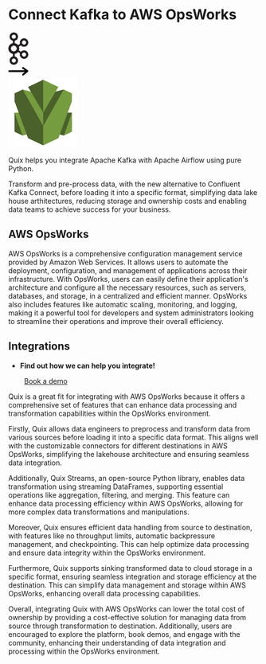 # Connect Kafka to AWS OpsWorks

<div class="connect-images cards blog-grid-card" markdown>
<div>
<img src="../images/kafka_logo.png" width="40px" />
</div>
<div>
<img src="../images/arrow.svg" width="40px" />
</div>
<div>
<img src="./images/aws-opsworks_1.jpg" />
</div>
</div>

Quix helps you integrate Apache Kafka with Apache Airflow using pure Python.

Transform and pre-process data, with the new alternative to Confluent Kafka Connect, before loading it into a specific format, simplifying data lake house arthitectures, reducing storage and ownership costs and enabling data teams to achieve success for your business.

## AWS OpsWorks

AWS OpsWorks is a comprehensive configuration management service provided by Amazon Web Services. It allows users to automate the deployment, configuration, and management of applications across their infrastructure. With OpsWorks, users can easily define their application's architecture and configure all the necessary resources, such as servers, databases, and storage, in a centralized and efficient manner. OpsWorks also includes features like automatic scaling, monitoring, and logging, making it a powerful tool for developers and system administrators looking to streamline their operations and improve their overall efficiency.

## Integrations

<div class="grid cards" markdown>

- __Find out how we can help you integrate!__

    <a class="md-button md-button--primary" href="https://share.hsforms.com/1iW0TmZzKQMChk0lxd_tGiw4yjw2?__hstc=175542013.2303933fbd746c0ac86d9ccbe9bc9100.1728383268831.1729603416735.1729620918855.31&__hssc=175542013.1.1729620918855&__hsfp=2132701734" target="_blank" style="margin:.5rem;">Book a demo</a>

</div>


Quix is a great fit for integrating with AWS OpsWorks because it offers a comprehensive set of features that can enhance data processing and transformation capabilities within the OpsWorks environment. 

Firstly, Quix allows data engineers to preprocess and transform data from various sources before loading it into a specific data format. This aligns well with the customizable connectors for different destinations in AWS OpsWorks, simplifying the lakehouse architecture and ensuring seamless data integration.

Additionally, Quix Streams, an open-source Python library, enables data transformation using streaming DataFrames, supporting essential operations like aggregation, filtering, and merging. This feature can enhance data processing efficiency within AWS OpsWorks, allowing for more complex data transformations and manipulations.

Moreover, Quix ensures efficient data handling from source to destination, with features like no throughput limits, automatic backpressure management, and checkpointing. This can help optimize data processing and ensure data integrity within the OpsWorks environment.

Furthermore, Quix supports sinking transformed data to cloud storage in a specific format, ensuring seamless integration and storage efficiency at the destination. This can simplify data management and storage within AWS OpsWorks, enhancing overall data processing capabilities.

Overall, integrating Quix with AWS OpsWorks can lower the total cost of ownership by providing a cost-effective solution for managing data from source through transformation to destination. Additionally, users are encouraged to explore the platform, book demos, and engage with the community, enhancing their understanding of data integration and processing within the OpsWorks environment.

